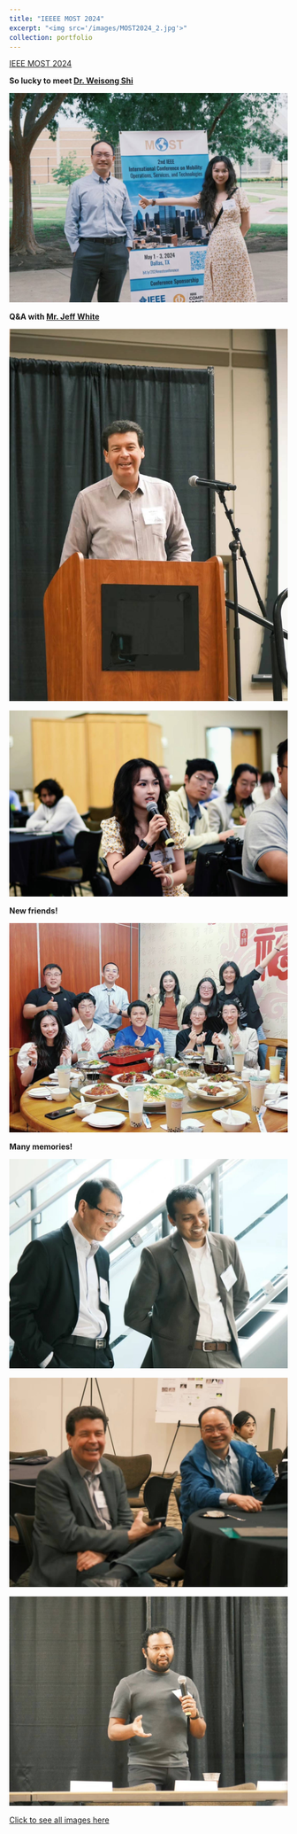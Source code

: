 ```yaml
---
title: "IEEEE MOST 2024"
excerpt: "<img src='/images/MOST2024_2.jpg'>"
collection: portfolio
---
```


[IEEE MOST 2024](https://ieeemobility.org/MOST2024/index.php)

**So lucky to meet [Dr. Weisong Shi](https://weisongshi.org/)**

![most image 6](https://github.com/HanzhiZhang-Ulrica/HanzhiZhang-Ulrica.github.io/blob/master/images/MOST2024_6.jpg)

**Q&A with [Mr. Jeff White](https://www.wjeffwhite.com/)** 

![most image 5](https://github.com/HanzhiZhang-Ulrica/HanzhiZhang-Ulrica.github.io/blob/master/images/MOST2024_5.jpg)

![most image 7](https://github.com/HanzhiZhang-Ulrica/HanzhiZhang-Ulrica.github.io/blob/master/images/MOST2024_7.jpg)

**New friends!**

![most image 8](https://github.com/HanzhiZhang-Ulrica/HanzhiZhang-Ulrica.github.io/blob/master/images/MOST2024_8.jpg)

**Many memories!**



![most image 1](https://github.com/HanzhiZhang-Ulrica/HanzhiZhang-Ulrica.github.io/blob/master/images/MOST2024_1.jpg)



![most image 3](https://github.com/HanzhiZhang-Ulrica/HanzhiZhang-Ulrica.github.io/blob/master/images/MOST2024_3.jpg)



![most image 4](https://github.com/HanzhiZhang-Ulrica/HanzhiZhang-Ulrica.github.io/blob/master/images/MOST2024_4.jpg)

[Click to see all images here](https://ieeemobility.org/MOST2024/photos.php)
